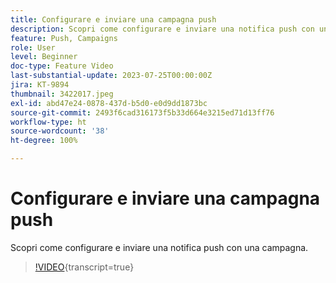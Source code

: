 ```yaml
---
title: Configurare e inviare una campagna push
description: Scopri come configurare e inviare una notifica push con una campagna.
feature: Push, Campaigns
role: User
level: Beginner
doc-type: Feature Video
last-substantial-update: 2023-07-25T00:00:00Z
jira: KT-9894
thumbnail: 3422017.jpeg
exl-id: abd47e24-0878-437d-b5d0-e0d9dd1873bc
source-git-commit: 2493f6cad316173f5b33d664e3215ed71d13ff76
workflow-type: ht
source-wordcount: '38'
ht-degree: 100%

---
```


# Configurare e inviare una campagna push

Scopri come configurare e inviare una notifica push con una campagna. 

>[!VIDEO](https://video.tv.adobe.com/v/3422017/?learn=on){transcript=true}
